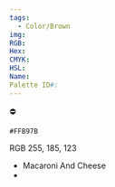 ```yaml
---
tags:
  - Color/Brown
img: 
RGB: 
Hex: 
CMYK: 
HSL: 
Name: 
Palette ID#:
---
```

⛔️
```palette
#FFB97B
```
RGB 255, 185, 123

- Macaroni And Cheese
- 